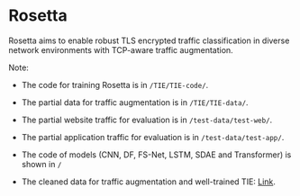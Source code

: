 # Rosetta


Rosetta aims to enable robust TLS encrypted traffic classification in diverse network environments with TCP-aware traffic augmentation.

Note:

- The code for training Rosetta is in `/TIE/TIE-code/`.

- The partial data for traffic augmentation is in `/TIE/TIE-data/`.

- The partial website traffic for evaluation is in `/test-data/test-web/`.

- The partial application traffic for evaluation is in `/test-data/test-app/`.

- The code of models (CNN, DF, FS-Net, LSTM, SDAE and Transformer) is shown in `/`

- The cleaned data for traffic augmentation and well-trained TIE: [Link](https://drive.google.com/drive/folders/1WXfdj6egfa593sgGWvoNHfULnWOvKeUY?usp=sharing). 